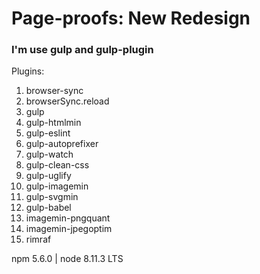 # Page-proofs: New Redesign

### I'm use gulp and gulp-plugin

Plugins:

1. browser-sync
1. browserSync.reload
1. gulp
1. gulp-htmlmin
1. gulp-eslint
1. gulp-autoprefixer
1. gulp-watch
1. gulp-clean-css
1. gulp-uglify
1. gulp-imagemin
1. gulp-svgmin
1. gulp-babel
1. imagemin-pngquant
1. imagemin-jpegoptim
1. rimraf


npm 5.6.0 | node 8.11.3 LTS

